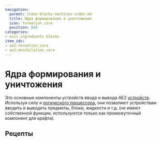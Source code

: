 ```yaml
---
navigation:
  parent: items-blocks-machines-index.md
  title: Ядра формирования и уничтожения
  icon: formation_core
  position: 010
categories:
- misc ingredients blocks
item_ids:
- ae2:formation_core
- ae2:annihilation_core
---
```


# Ядра формирования и уничтожения

<Row>
  <ItemImage id="formation_core" scale="4" />
  <ItemImage id="annihilation_core" scale="4" />
</Row>

Это основные компоненты устройств ввода и вывода AE2 [устройств](../ae2-mechanics/devices.md). Используя силу <ItemLink id="fluix_crystal" /> и [логического процессора](processors.md), они позволяют устройствам вводить и выводить предметы, блоки, жидкости и т.д. (не имеют собственной функции, используются только как промежуточный компонент для крафта).

## Рецепты

<Row>
  <RecipeFor id="formation_core" />
  <RecipeFor id="annihilation_core" />
</Row>